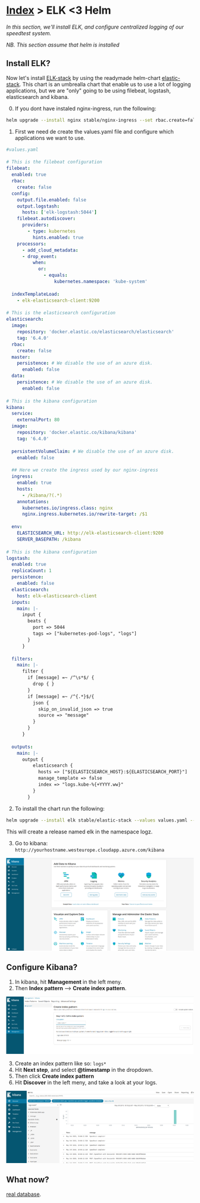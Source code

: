 # [Index](index) > ELK <3 Helm

_In this section, we'll install ELK, and configure centralized logging of our speedtest system._

_NB. This section assume that helm is installed_

## Install ELK?

Now let's install [ELK-stack](https://www.elastic.co/elk-stack) by using the readymade helm-chart [elastic-stack](https://github.com/helm/charts/tree/master/stable/elastic-stack). This chart is an umbrealla chart that enable us to use a lot of logging applications, but we are "only" going to be using filebeat, logstash, elasticsearch and kibana.

0. If you dont have instaled nginx-ingress, run the following:

```bash
helm upgrade --install nginx stable/nginx-ingress --set rbac.create=false`
```

1. First we need de create the values.yaml file and configure which applications we want to use.

```yaml
#values.yaml

# This is the filebeat configuration
filebeat:
  enabled: true
  rbac:
    create: false
  config:
    output.file.enabled: false
    output.logstash:
      hosts: ['elk-logstash:5044']
    filebeat.autodiscover:
      providers:
        - type: kubernetes
          hints.enabled: true
    processors:
      - add_cloud_metadata:
      - drop_event:
          when:
            or:
              - equals:
                  kubernetes.namespace: 'kube-system'

  indexTemplateLoad:
    - elk-elasticsearch-client:9200

# This is the elasticsearch configuration
elasticsearch:
  image:
    repository: 'docker.elastic.co/elasticsearch/elasticsearch'
    tag: '6.4.0'
  rbac:
    create: false
  master:
    persistence: # We disable the use of an azure disk.
      enabled: false
  data:
    persistence: # We disable the use of an azure disk.
      enabled: false

# This is the kibana configuration
kibana:
  service:
    externalPort: 80
  image:
    repository: 'docker.elastic.co/kibana/kibana'
    tag: '6.4.0'

  persistentVolumeClaim: # We disable the use of an azure disk.
    enabled: false

  ## Here we create the ingress used by our nginx-ingress
  ingress:
    enabled: true
    hosts:
      - /kibana/?(.*)
    annotations:
      kubernetes.io/ingress.class: nginx
      nginx.ingress.kubernetes.io/rewrite-target: /$1

  env:
    ELASTICSEARCH_URL: http://elk-elasticsearch-client:9200
    SERVER_BASEPATH: /kibana

# This is the kibana configuration
logstash:
  enabled: true
  replicaCount: 1
  persistence:
    enabled: false
  elasticsearch:
    host: elk-elasticsearch-client
  inputs:
    main: |-
      input {
        beats {
          port => 5044
          tags => ["kubernetes-pod-logs", "logs"]
        }
      }

  filters:
    main: |-
      filter {
        if [message] =~ /^\s*$/ {
          drop { }
        }
        if [message] =~ /^{.*}$/{
          json {
            skip_on_invalid_json => true
            source => "message"
          }
        }
      }

  outputs:
    main: |-
      output {
          elasticsearch {
            hosts => ["${ELASTICSEARCH_HOST}:${ELASTICSEARCH_PORT}"]
            manage_template => false
            index => "logs.kube-%{+YYYY.ww}"
          }
        }
```

2. To install the chart run the following:

```bash
helm upgrade --install elk stable/elastic-stack --values values.yaml --namespace logz
```

This will create a release named elk in the namespace logz.

3. Go to kibana: `http://yourhostname.westeurope.cloudapp.azure.com/kibana`

![Kibana](images/kibana.png)

## Configure Kibana?

1. In kibana, hit **Management** in the left meny.
2. Then **Index pattern** --> **Create index pattern**.

![Kibana](images/kibana-create-index.png)

3. Create an index pattern like so: `logs*`
4. Hit **Next step**, and select **@timestamp** in the dropdown.
5. Then click **Create index pattern**
6. Hit **Discover** in the left meny, and take a look at your logs.

![Kibana](images/kibana-logs.png)

## What now?

[real database](7-will-the-real-database-please-install).

